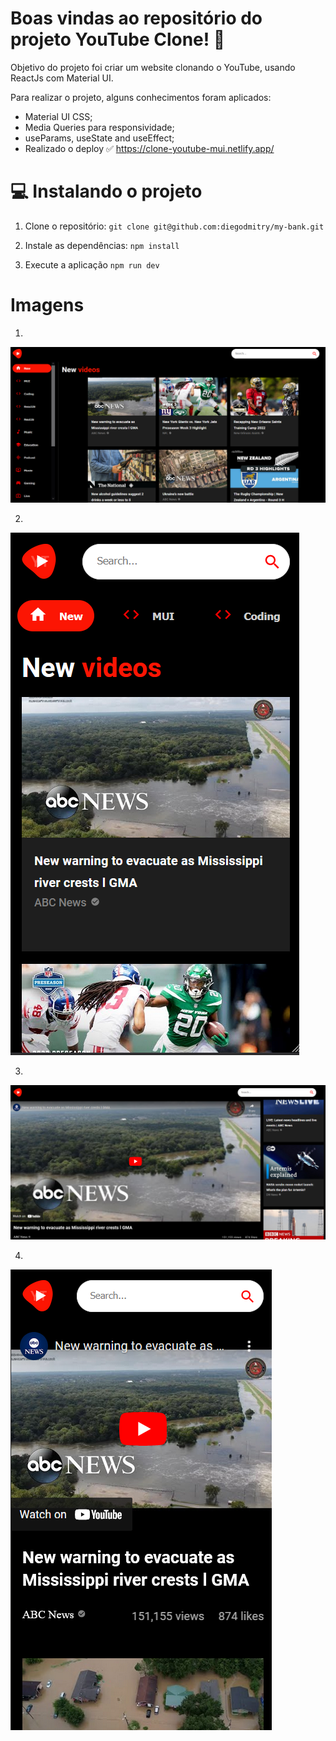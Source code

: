 # Boas vindas ao repositório do projeto YouTube Clone! 📼

Objetivo do projeto foi criar um website clonando o YouTube, usando ReactJs com Material UI.

Para realizar o projeto, alguns conhecimentos foram aplicados:

* Material UI CSS;
* Media Queries para responsividade;
* useParams, useState and useEffect;
* Realizado o deploy ✅ https://clone-youtube-mui.netlify.app/

# 💻 Instalando o projeto

1. Clone o repositório:
` git clone git@github.com:diegodmitry/my-bank.git `

2. Instale as dependências:
` npm install `

3. Execute a aplicação
` npm run dev `

# Imagens

1.
![Screen 1](https://github.com/diegodmitry/clone-youtube-mui/blob/master/src/1.png?raw=true)

2.
![Screen 2](https://github.com/diegodmitry/clone-youtube-mui/blob/master/src/2.png?raw=true)

3.
![Screen 3](https://github.com/diegodmitry/clone-youtube-mui/blob/master/src/3.png?raw=true)

4.
![Screen 4](https://github.com/diegodmitry/clone-youtube-mui/blob/master/src/4.png?raw=true)
